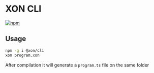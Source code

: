 # XON CLI

[![npm](https://img.shields.io/npm/v/@xon/cli)](https://www.npmjs.com/package/@xon/cli)

## Usage

```bash
npm -g i @xon/cli
xon program.xon
```

After compilation it will generate a `program.ts` file on the same folder

